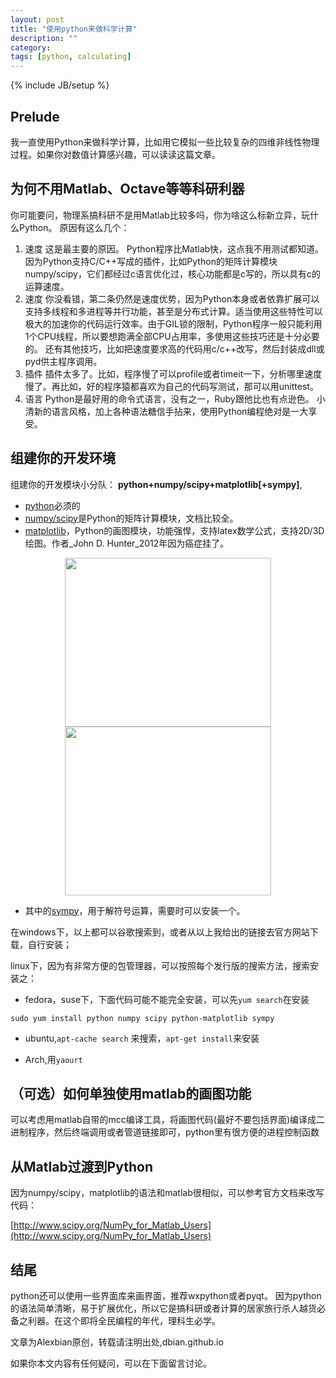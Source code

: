 ```yaml
---
layout: post
title: "使用python来做科学计算"
description: ""
category: 
tags: [python, calculating]
---
```

{% include JB/setup %}

## Prelude
我一直使用Python来做科学计算，比如用它模拟一些比较复杂的四维非线性物理过程。如果你对数值计算感兴趣，可以读读这篇文章。
## 为何不用Matlab、Octave等等科研利器
你可能要问，物理系搞科研不是用Matlab比较多吗，你为啥这么标新立异，玩什么Python。
原因有这么几个：
1. 速度
这是最主要的原因。
Python程序比Matlab快，这点我不用测试都知道。
因为Python支持C/C++写成的插件，比如Python的矩阵计算模块numpy/scipy，它们都经过c语言优化过，核心功能都是c写的，所以具有c的运算速度。
2. 速度
你没看错，第二条仍然是速度优势，因为Python本身或者依靠扩展可以支持多线程和多进程等并行功能，甚至是分布式计算。适当使用这些特性可以极大的加速你的代码运行效率。由于GIL锁的限制，Python程序一般只能利用1个CPU线程，所以要想跑满全部CPU占用率，多使用这些技巧还是十分必要的。
还有其他技巧，比如把速度要求高的代码用c/c++改写，然后封装成dll或pyd供主程序调用。
3. 插件
插件太多了。比如，程序慢了可以profile或者timeit一下，分析哪里速度慢了。再比如，好的程序猿都喜欢为自己的代码写测试，那可以用unittest。
4. 语言
Python是最好用的命令式语言，没有之一，Ruby跟他比也有点逊色。
小清新的语言风格，加上各种语法糖信手拈来，使用Python编程绝对是一大享受。

## 组建你的开发环境
组建你的开发模块小分队：
__python+numpy/scipy+matplotlib[+sympy]__,  

* [python](http://www.python.org/)必须的
* [numpy/scipy](http://numpy.scipy.org/)是Python的矩阵计算模块，文档比较全。
* [matplotlib](http://matplotlib.org/)，Python的画图模块，功能强悍，支持latex数学公式，支持2D/3D绘图。作者_John D. Hunter_2012年因为癌症挂了。

<div align="center"><img src="http://matplotlib.org/_images/wire3d_animation_demo.png" width="330" height="270" />
<img src="http://matplotlib.org/_images/lorenz_attractor.png" width="330" height="270" />
</div>


* 其中的[sympy](http://sympy.org/en/index.html)，用于解符号运算，需要时可以安装一个。

在windows下，以上都可以谷歌搜索到，或者从以上我给出的链接去官方网站下载，自行安装；

linux下，因为有非常方便的包管理器，可以按照每个发行版的搜索方法，搜索安装之：

* fedora，suse下，下面代码可能不能完全安装，可以先`yum search`在安装

`sudo yum install python numpy scipy python-matplotlib sympy`

* ubuntu,`apt-cache search` 来搜索，`apt-get install`来安装

* Arch,用`yaourt`

## （可选）如何单独使用matlab的画图功能
可以考虑用matlab自带的mcc编译工具，将画图代码(最好不要包括界面)编译成二进制程序，然后终端调用或者管道链接即可，python里有很方便的进程控制函数

## 从Matlab过渡到Python
因为numpy/scipy，matplotlib的语法和matlab很相似，可以参考官方文档来改写代码：

[http://www.scipy.org/NumPy_for_Matlab_Users](http://www.scipy.org/NumPy_for_Matlab_Users)

## 结尾
python还可以使用一些界面库来画界面，推荐wxpython或者pyqt。
因为python的语法简单清晰，易于扩展优化，所以它是搞科研或者计算的居家旅行杀人越货必备之利器。在这个即将全民编程的年代，理科生必学。

<span style="color= #f00"> 文章为Alexbian原创，转载请注明出处,dbian.github.io </span>

如果你本文内容有任何疑问，可以在下面留言讨论。
